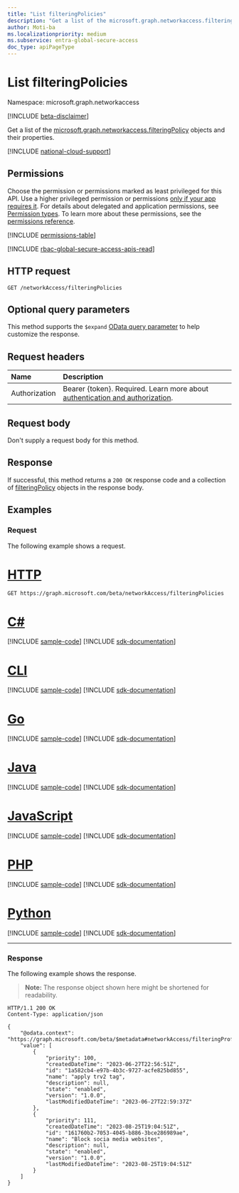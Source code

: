 ```yaml
---
title: "List filteringPolicies"
description: "Get a list of the microsoft.graph.networkaccess.filteringPolicy objects and their properties."
author: Moti-ba
ms.localizationpriority: medium
ms.subservice: entra-global-secure-access
doc_type: apiPageType
---
```


# List filteringPolicies
Namespace: microsoft.graph.networkaccess

[!INCLUDE [beta-disclaimer](../../includes/beta-disclaimer.md)]

Get a list of the [microsoft.graph.networkaccess.filteringPolicy](../resources/networkaccess-filteringpolicy.md) objects and their properties.

[!INCLUDE [national-cloud-support](../../includes/global-only.md)]

## Permissions
Choose the permission or permissions marked as least privileged for this API. Use a higher privileged permission or permissions [only if your app requires it](/graph/permissions-overview#best-practices-for-using-microsoft-graph-permissions). For details about delegated and application permissions, see [Permission types](/graph/permissions-overview#permission-types). To learn more about these permissions, see the [permissions reference](/graph/permissions-reference).

<!-- { "blockType": "permissions", "name": "networkaccess_networkaccessroot_list_filteringpolicies" } -->
[!INCLUDE [permissions-table](../includes/permissions/networkaccess-networkaccessroot-list-filteringpolicies-permissions.md)]

[!INCLUDE [rbac-global-secure-access-apis-read](../includes/rbac-for-apis/rbac-global-secure-access-apis-read.md)]

## HTTP request

<!-- {
  "blockType": "ignored"
}
-->
``` http
GET /networkAccess/filteringPolicies
```

## Optional query parameters
This method supports the `$expand` [OData query parameter](/graph/query-parameters) to help customize the response.

## Request headers
|Name|Description|
|:---|:---|
|Authorization|Bearer {token}. Required. Learn more about [authentication and authorization](/graph/auth/auth-concepts).|

## Request body
Don't supply a request body for this method.

## Response

If successful, this method returns a `200 OK` response code and a collection of [filteringPolicy](../resources/networkaccess-filteringpolicy.md) objects in the response body.

## Examples

### Request
The following example shows a request.
# [HTTP](#tab/http)
<!-- {
  "blockType": "request",
  "name": "list_filteringpolicy"
}
-->
``` http
GET https://graph.microsoft.com/beta/networkAccess/filteringPolicies
```

# [C#](#tab/csharp)
[!INCLUDE [sample-code](../includes/snippets/csharp/list-filteringpolicy-csharp-snippets.md)]
[!INCLUDE [sdk-documentation](../includes/snippets/snippets-sdk-documentation-link.md)]

# [CLI](#tab/cli)
[!INCLUDE [sample-code](../includes/snippets/cli/list-filteringpolicy-cli-snippets.md)]
[!INCLUDE [sdk-documentation](../includes/snippets/snippets-sdk-documentation-link.md)]

# [Go](#tab/go)
[!INCLUDE [sample-code](../includes/snippets/go/list-filteringpolicy-go-snippets.md)]
[!INCLUDE [sdk-documentation](../includes/snippets/snippets-sdk-documentation-link.md)]

# [Java](#tab/java)
[!INCLUDE [sample-code](../includes/snippets/java/list-filteringpolicy-java-snippets.md)]
[!INCLUDE [sdk-documentation](../includes/snippets/snippets-sdk-documentation-link.md)]

# [JavaScript](#tab/javascript)
[!INCLUDE [sample-code](../includes/snippets/javascript/list-filteringpolicy-javascript-snippets.md)]
[!INCLUDE [sdk-documentation](../includes/snippets/snippets-sdk-documentation-link.md)]

# [PHP](#tab/php)
[!INCLUDE [sample-code](../includes/snippets/php/list-filteringpolicy-php-snippets.md)]
[!INCLUDE [sdk-documentation](../includes/snippets/snippets-sdk-documentation-link.md)]

# [Python](#tab/python)
[!INCLUDE [sample-code](../includes/snippets/python/list-filteringpolicy-python-snippets.md)]
[!INCLUDE [sdk-documentation](../includes/snippets/snippets-sdk-documentation-link.md)]

---

### Response
The following example shows the response.
>**Note:** The response object shown here might be shortened for readability.
<!-- {
  "blockType": "response",
  "truncated": true,
  "@odata.type": "Collection(microsoft.graph.networkaccess.filteringPolicy)"
}
-->
``` http
HTTP/1.1 200 OK
Content-Type: application/json

{
    "@odata.context": "https://graph.microsoft.com/beta/$metadata#networkAccess/filteringProfiles",
    "value": [
        {
            "priority": 100,
            "createdDateTime": "2023-06-27T22:56:51Z",
            "id": "1a582cb4-e97b-4b3c-9727-acfe825bd855",
            "name": "apply trv2 tag",
            "description": null,
            "state": "enabled",
            "version": "1.0.0",
            "lastModifiedDateTime": "2023-06-27T22:59:37Z"
        },        
        {
            "priority": 111,
            "createdDateTime": "2023-08-25T19:04:51Z",
            "id": "161760b2-7053-4045-b886-3bce286989ae",
            "name": "Block socia media websites",
            "description": null,
            "state": "enabled",
            "version": "1.0.0",
            "lastModifiedDateTime": "2023-08-25T19:04:51Z"
        }
    ]
}
```

